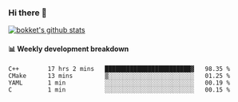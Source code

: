 ### Hi there 👋
[![bokket's github stats](https://github-readme-stats.vercel.app/api?username=bokket&show_icons=true&count_private=true)](https://github.com/anuraghazra/github-readme-stats)

#### :bar_chart: Weekly development breakdown
<!--START_SECTION:waka-->
```text
C++        17 hrs 2 mins   ████████████████████████▓   98.35 % 
CMake      13 mins         ▒░░░░░░░░░░░░░░░░░░░░░░░░   01.25 % 
YAML       1 min           ░░░░░░░░░░░░░░░░░░░░░░░░░   00.19 % 
C          1 min           ░░░░░░░░░░░░░░░░░░░░░░░░░   00.15 % 
```
<!--END_SECTION:waka-->
